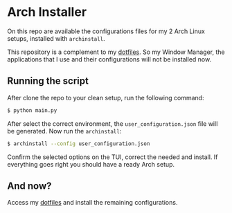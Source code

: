 # Arch Installer

On this repo are available the configurations files for my 2 Arch Linux setups, installed with `archinstall`.

This repository is a complement to my [dotfiles](https://github.com/darguima/dotfiles). So my Window Manager, the applications that I use and their configurations will not be installed now.

## Running the script

After clone the repo to your clean setup, run the following command:

```bash
$ python main.py
```

After select the correct environment, the `user_configuration.json` file will be generated. Now run the `archinstall`:

```bash
$ archinstall --config user_configuration.json
```

Confirm the selected options on the TUI, correct the needed and install.
If everything goes right you should have a ready Arch setup.

## And now?

Access my [dotfiles](https://github.com/darguima/dotfiles) and install the remaining configurations.
